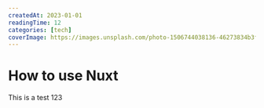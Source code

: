 ```yaml
---
createdAt: 2023-01-01
readingTime: 12
categories: [tech]
coverImage: https://images.unsplash.com/photo-1506744038136-46273834b3fb?ixlib=rb-1.2.1&ixid=eyJhcHBfaWQiOjEyMDd9&auto=format&fit=crop&w=1650&q=80
---
```


# How to use Nuxt

This is a test 123
